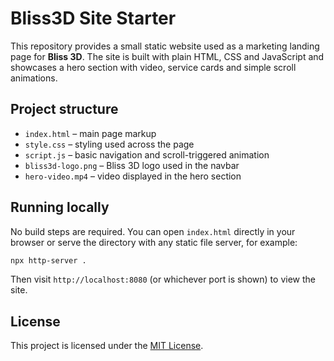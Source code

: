 # Bliss3D Site Starter

This repository provides a small static website used as a marketing landing page for **Bliss 3D**. The site is built with plain HTML, CSS and JavaScript and showcases a hero section with video, service cards and simple scroll animations.

## Project structure

- `index.html` – main page markup
- `style.css` – styling used across the page
- `script.js` – basic navigation and scroll-triggered animation
- `bliss3d-logo.png` – Bliss 3D logo used in the navbar
- `hero-video.mp4` – video displayed in the hero section

## Running locally

No build steps are required. You can open `index.html` directly in your browser or serve the directory with any static file server, for example:

```bash
npx http-server .
```

Then visit `http://localhost:8080` (or whichever port is shown) to view the site.

## License

This project is licensed under the [MIT License](LICENSE).
